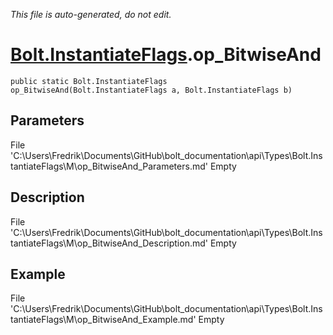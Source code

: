 *This file is auto-generated, do not edit.*

# [Bolt.InstantiateFlags](Types/Bolt.InstantiateFlags.md).op_BitwiseAnd
`public static Bolt.InstantiateFlags op_BitwiseAnd(Bolt.InstantiateFlags a, Bolt.InstantiateFlags b)`
## Parameters
File 'C:\Users\Fredrik\Documents\GitHub\bolt_documentation\api\Types\Bolt.InstantiateFlags\M\op_BitwiseAnd_Parameters.md' Empty
## Description
File 'C:\Users\Fredrik\Documents\GitHub\bolt_documentation\api\Types\Bolt.InstantiateFlags\M\op_BitwiseAnd_Description.md' Empty
## Example
File 'C:\Users\Fredrik\Documents\GitHub\bolt_documentation\api\Types\Bolt.InstantiateFlags\M\op_BitwiseAnd_Example.md' Empty
